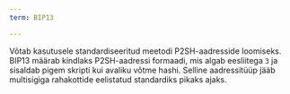 ```yaml
---
term: BIP13

---
```

Võtab kasutusele standardiseeritud meetodi P2SH-aadresside loomiseks. BIP13 määrab kindlaks P2SH-aadressi formaadi, mis algab eesliitega `3` ja sisaldab pigem skripti kui avaliku võtme hashi. Selline aadressitüüp jääb multisigiga rahakottide eelistatud standardiks pikaks ajaks.